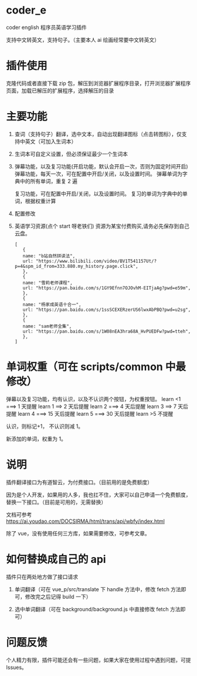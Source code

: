 # coder_e

coder english 程序员英语学习插件

支持中文转英文，支持句子。（主要本人 ai 绘画经常要中文转英文）

# 插件使用

克隆代码或者直接下载 zip 包，解压到浏览器扩展程序目录，打开浏览器扩展程序页面，加载已解压的扩展程序，选择解压的目录

# 主要功能

1. 查词（支持句子）翻译，选中文本，自动出现翻译图标（点击转图标），仅支持中英文（可加入生词本）
2. 生词本可自定义设置，但必须保证最少一个生词本
3. 弹幕功能，以及复习功能(开启功能，默认会开启一次，否则为固定时间开启)
   弹幕功能，每天一次，可在配置中开启/关闭，以及设置时间。
   弹幕单词为字典中的所有单词，重复 2 遍

   复习功能，可在配置中开启/关闭，以及设置时间。
   复习的单词为字典中的单词，根据权重计算

4. 配置修改
5. 英语学习资源(点个 start 呀老铁们)
   资源为某宝付费购买,请务必先保存到自己云盘。

   ```
   [
      {
      name: "b站自然拼读法",
      url: "https://www.bilibili.com/video/BV1T541157Ut/?p=4&spm_id_from=333.880.my_history.page.click",
      },
      {
      name: "雪莉老师课程",
      url: "https://pan.baidu.com/s/1GY9Efnn7OJOvhM-EITjaAg?pwd=e59m",
      },
      {
      name: "杨家成英语十合一",
      url: "https://pan.baidu.com/s/1ssSCEXERzerUS6lwxAbPBQ?pwd=u2sg",
      },
      {
      name: "sam老师全集",
      url: "https://pan.baidu.com/s/1W08nEA3hra68A_HvPUEDFw?pwd=tteh",
      },
   ]

   ```

# 单词权重（可在 scripts/common 中最修改）

弹幕以及复习功能，均有认识，以及不认识两个按钮，为权重按钮。
learn <1 ===> 1 天提醒
learn 1 ==> 2 天后提醒
learn 2 ===> 4 天后提醒
learn 3 ==> 7 天后提醒
learn 4 ===> 15 天后提醒
learn 5 ===> 30 天后提醒
learn >5 不提醒

认识，则标记+1， 不认识则减 1。

新添加的单词，权重为 1。

# 说明

插件翻译接口为有道智云，为付费接口。（目前用的是免费额度）

因为是个人开发，如果用的人多，我也扛不住，大家可以自己申请一个免费额度，替换一下接口。（目前是可用的，无需替换）

文档可参考 https://ai.youdao.com/DOCSIRMA/html/trans/api/wbfy/index.html

除了 vue，没有使用任何三方库，如果需要修改，可参考文章。

# 如何替换成自己的 api

插件只在两处地方做了接口请求

1. 单词翻译（可在 vue_p/src/translate 下 handle 方法中，修改 fetch 方法即可，修改完之后记得 build 一下）

2. 选中单词翻译（可在 background/background.js 中直接修改 fetch 方法即可）

# 问题反馈

个人精力有限，插件可能还会有一些问题，如果大家在使用过程中遇到问题，可提 Issues。
